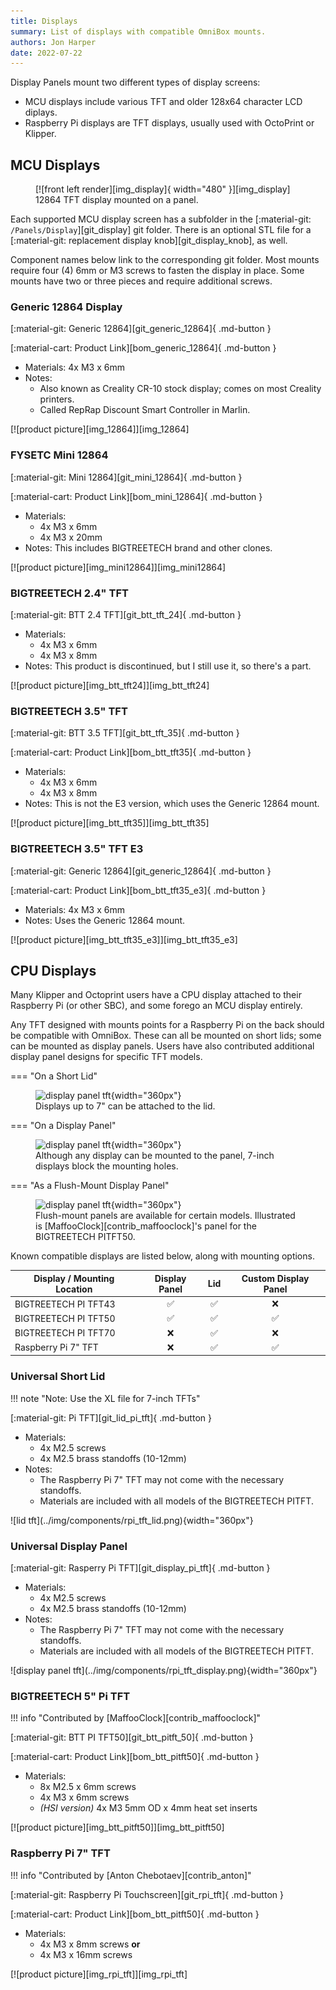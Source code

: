 ```yaml
---
title: Displays
summary: List of displays with compatible OmniBox mounts.
authors: Jon Harper
date: 2022-07-22
---
```


Display Panels mount two different types of display screens:

- MCU displays include various TFT and older 128x64 character LCD diplays.
- Raspberry Pi displays are TFT displays, usually used with OctoPrint or Klipper.

## MCU Displays

<figure markdown>
  [![front left render][img_display]{ width="480" }][img_display]
  <figcaption>12864 TFT display mounted on a panel.</figcaption>
</figure>

Each supported MCU display screen has a subfolder in the [:material-git: `/Panels/Display`][git_display] git folder. There is an optional STL file for a [:material-git: replacement display knob][git_display_knob], as well.

Component names below link to the corresponding git folder. Most mounts require four (4) 6mm or M3 screws to fasten the display in place. Some mounts have two or three pieces and require additional screws.

<!-- Template 
<div markdown class="jh-grid-container jh-grid-2">
<div markdown class="jh-grid-para">
[:material-git: Files][git_]{ .md-button }

[:material-cart: Product Link][bom_]{ .md-button }

- Materials:
- Notes:
</div>
<div markdown class="jh-grid-img">
[![product picture][img_]][img_]
</div>
</div>
-->

 
### Generic 12864 Display

<div markdown class="jh-grid-container jh-grid-2">
<div markdown class="jh-grid-para">
[:material-git: Generic 12864][git_generic_12864]{ .md-button }

[:material-cart: Product Link][bom_generic_12864]{ .md-button }

- Materials: 4x M3 x 6mm
- Notes: 
    - Also known as Creality CR-10 stock display; comes on most Creality printers.
    - Called RepRap Discount Smart Controller in Marlin.
</div>
<div markdown class="jh-grid-img">
[![product picture][img_12864]][img_12864]
</div>
</div>

### FYSETC Mini 12864

<div markdown class="jh-grid-container jh-grid-2">
<div markdown class="jh-grid-para">
[:material-git: Mini 12864][git_mini_12864]{ .md-button }

[:material-cart: Product Link][bom_mini_12864]{ .md-button }

- Materials: 
    - 4x M3 x 6mm
    - 4x M3 x 20mm
- Notes: This includes BIGTREETECH brand and other clones.
</div>
<div markdown class="jh-grid-img">
[![product picture][img_mini12864]][img_mini12864]
</div>
</div>

### BIGTREETECH 2.4" TFT

<div markdown class="jh-grid-container jh-grid-2">
<div markdown class="jh-grid-para">
[:material-git: BTT 2.4 TFT][git_btt_tft_24]{ .md-button }

- Materials: 
    - 4x M3 x 6mm
    - 4x M3 x 8mm
- Notes: This product is discontinued, but I still use it, so there's a part.
</div>
<div markdown class="jh-grid-img">
[![product picture][img_btt_tft24]][img_btt_tft24]
</div>
</div>

### BIGTREETECH 3.5" TFT

<div markdown class="jh-grid-container jh-grid-2">
<div markdown class="jh-grid-para">
[:material-git: BTT 3.5 TFT][git_btt_tft_35]{ .md-button }

[:material-cart: Product Link][bom_btt_tft35]{ .md-button }

- Materials: 
    - 4x M3 x 6mm
    - 4x M3 x 8mm
- Notes: This is not the E3 version, which uses the Generic 12864 mount. 
</div>
<div markdown class="jh-grid-img">
[![product picture][img_btt_tft35]][img_btt_tft35]
</div>
</div>

### BIGTREETECH 3.5" TFT E3

<div markdown class="jh-grid-container jh-grid-2">
<div markdown class="jh-grid-para">
[:material-git: Generic 12864][git_generic_12864]{ .md-button }

[:material-cart: Product Link][bom_btt_tft35_e3]{ .md-button }

- Materials: 4x M3 x 6mm
- Notes: Uses the Generic 12864 mount.

</div>
<div markdown class="jh-grid-img">
[![product picture][img_btt_tft35_e3]][img_btt_tft35_e3]
</div>
</div>

## CPU Displays

Many Klipper and Octoprint users have a CPU display attached to their Raspberry Pi (or other SBC), and some forego an MCU display entirely.

Any TFT designed with mounts points for a Raspberry Pi on the back should be compatible with OmniBox. These can all be mounted on short lids; some can be mounted as display panels. Users have also contributed additional display panel designs for specific TFT models.

=== "On a Short Lid"
    <figure markdown>
    ![display panel tft](../img/components/rpi_tft_lid.png){width="360px"}
    <figcaption markdown>Displays up to 7" can be attached to the lid.</figcaption>
    </figure>
=== "On a Display Panel"
    <figure markdown>
    ![display panel tft](../img/components/rpi_tft_display.png){width="360px"}
    <figcaption markdown>Although any display can be mounted to the panel, 7-inch displays block the mounting holes.</figcaption>
    </figure>
=== "As a Flush-Mount Display Panel"
    <figure markdown>
    ![display panel tft](../img/components/rpi_tft_display_flush.png){width="360px"}
    <figcaption markdown>Flush-mount panels are available for certain models. Illustrated is [MaffooClock][contrib_maffooclock]'s panel for the BIGTREETECH PITFT50.</figcaption>
    </figure>

Known compatible displays are listed below, along with mounting options.

| Display / Mounting Location | Display Panel      | Lid                | Custom Display Panel |
|-----------------------------|:------------------:|:------------------:|:--------------------:|
| BIGTREETECH PI TFT43        | :white_check_mark: | :white_check_mark: | :x:                  |
| BIGTREETECH PI TFT50        | :white_check_mark: | :white_check_mark: | :white_check_mark:   |
| BIGTREETECH PI TFT70        | :x:                | :white_check_mark: | :x:                  |
| Raspberry Pi 7" TFT         | :x:                | :white_check_mark: | :white_check_mark:   |

### Universal Short Lid

<div markdown class="jh-grid-container jh-grid-2">
<div markdown class="jh-grid-para">

!!! note "Note: Use the XL file for 7-inch TFTs"

[:material-git: Pi TFT][git_lid_pi_tft]{ .md-button }

- Materials:
    - 4x M2.5 screws
    - 4x M2.5 brass standoffs (10-12mm)
- Notes:
    - The Raspberry Pi 7" TFT may not come with the necessary standoffs.
    - Materials are included with all models of the BIGTREETECH PITFT.
</div>
<div markdown class="jh-grid-img">
![lid tft](../img/components/rpi_tft_lid.png){width="360px"}
</div>
</div>

### Universal Display Panel

<div markdown class="jh-grid-container jh-grid-2">
<div markdown class="jh-grid-para">
[:material-git: Rasperry Pi TFT][git_display_pi_tft]{ .md-button }

- Materials:
    - 4x M2.5 screws
    - 4x M2.5 brass standoffs (10-12mm)
- Notes:
    - The Raspberry Pi 7" TFT may not come with the necessary standoffs.
    - Materials are included with all models of the BIGTREETECH PITFT.

</div>
<div markdown class="jh-grid-img">
![display panel tft](../img/components/rpi_tft_display.png){width="360px"}
</div>
</div>

### BIGTREETECH 5" Pi TFT

<div markdown class="jh-grid-container jh-grid-2">
<div markdown class="jh-grid-para">
!!! info "Contributed by [MaffooClock][contrib_maffooclock]"

[:material-git: BTT PI TFT50][git_btt_pitft_50]{ .md-button }

[:material-cart: Product Link][bom_btt_pitft50]{ .md-button }

- Materials:
    - 8x M2.5 x 6mm screws
    - 4x M3 x 6mm screws
    - *(HSI version)* 4x M3 5mm OD x 4mm heat set inserts

</div>
<div markdown class="jh-grid-img">
[![product picture][img_btt_pitft50]][img_btt_pitft50]
</div>
</div>

### Raspberry Pi 7" TFT

<div markdown class="jh-grid-container jh-grid-2">
<div markdown class="jh-grid-para">
!!! info "Contributed by [Anton Chebotaev][contrib_anton]"

[:material-git: Raspberry Pi Touchscreen][git_rpi_tft]{ .md-button }

[:material-cart: Product Link][bom_btt_pitft50]{ .md-button }

- Materials:
    - 4x M3 x 8mm screws **or**
    - 4x M3 x 16mm screws

</div>
<div markdown class="jh-grid-img">
[![product picture][img_rpi_tft]][img_rpi_tft]
</div>
</div>


[img_display]: ../img/components/display.png
[img_btt_tft35_e3]: ../img/parts/btt_35tft_e3.jpg
[img_12864]: ../img/parts/classic_12864.jpg
[img_mini12864]: ../img/parts/mini12864.jpg
[img_btt_tft24]: ../img/parts/btt_tft_2.4.jpg
[img_btt_tft35]: ../img/parts/btt_tft_3.5.jpg
[img_btt_pitft50]: ../img/parts/btt_pitft_5.0.jpg
[img_rpi_tft]: ../img/parts/rpi_tft.jpg